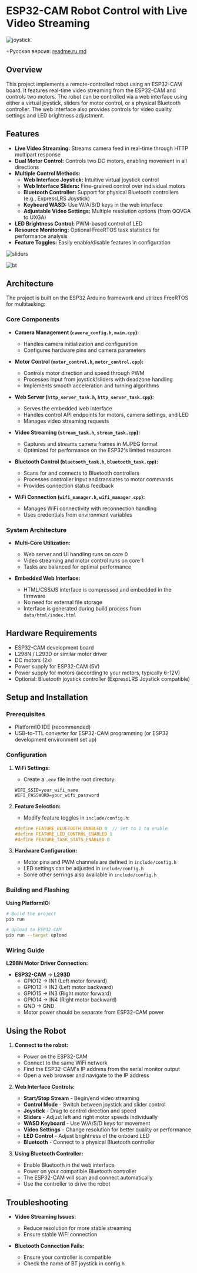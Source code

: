 # ESP32-CAM Robot Control with Live Video Streaming

![joystick](screenshots/joystick.png)

+Русская версия: [readme.ru.md](readme.ru.md)

## Overview

This project implements a remote-controlled robot using an ESP32-CAM board. It features real-time video streaming from the ESP32-CAM and controls two motors. The robot can be controlled via a web interface using either a virtual joystick, sliders for motor control, or a physical Bluetooth controller. The web interface also provides controls for video quality settings and LED brightness adjustment.

## Features

* **Live Video Streaming:** Streams camera feed in real-time through HTTP multipart response
* **Dual Motor Control:** Controls two DC motors, enabling movement in all directions
* **Multiple Control Methods:**
  * **Web Interface Joystick:** Intuitive virtual joystick control
  * **Web Interface Sliders:** Fine-grained control over individual motors
  * **Bluetooth Controller:** Support for physical Bluetooth controllers (e.g., ExpressLRS Joystick)
  * **Keyboard WASD:** Use W/A/S/D keys in the web interface
  * **Adjustable Video Settings:** Multiple resolution options (from QQVGA to UXGA)
* **LED Brightness Control:** PWM-based control of LED
* **Resource Monitoring:** Optional FreeRTOS task statistics for performance analysis
* **Feature Toggles:** Easily enable/disable features in configuration

![sliders](screenshots/sliders.png)

![bt](screenshots/bt.png)

## Architecture

The project is built on the ESP32 Arduino framework and utilizes FreeRTOS for multitasking:

### Core Components

* **Camera Management (`camera_config.h`, `main.cpp`):**
  * Handles camera initialization and configuration
  * Configures hardware pins and camera parameters

* **Motor Control (`motor_control.h`, `motor_control.cpp`):**
  * Controls motor direction and speed through PWM
  * Processes input from joystick/sliders with deadzone handling
  * Implements smooth acceleration and turning algorithms

* **Web Server (`http_server_task.h`, `http_server_task.cpp`):**
  * Serves the embedded web interface
  * Handles control API endpoints for motors, camera settings, and LED
  * Manages video streaming requests

* **Video Streaming (`stream_task.h`, `stream_task.cpp`):**
  * Captures and streams camera frames in MJPEG format
  * Optimized for performance on the ESP32's limited resources

* **Bluetooth Control (`bluetooth_task.h`, `bluetooth_task.cpp`):**
  * Scans for and connects to Bluetooth controllers
  * Processes controller input and translates to motor commands
  * Provides connection status feedback

* **WiFi Connection (`wifi_manager.h`, `wifi_manager.cpp`):**
  * Manages WiFi connectivity with reconnection handling
  * Uses credentials from environment variables

### System Architecture

* **Multi-Core Utilization:**
  * Web server and UI handling runs on core 0
  * Video streaming and motor control runs on core 1
  * Tasks are balanced for optimal performance

* **Embedded Web Interface:**
  * HTML/CSS/JS interface is compressed and embedded in the firmware
  * No need for external file storage
  * Interface is generated during build process from `data/html/index.html`

## Hardware Requirements

* ESP32-CAM development board
* L298N / L293D or similar motor driver
* DC motors (2x)
* Power supply for ESP32-CAM (5V)
* Power supply for motors (according to your motors, typically 6-12V)
* Optional: Bluetooth joystick controller (ExpressLRS Joystick compatible)

## Setup and Installation

### Prerequisites

* PlatformIO IDE (recommended)
* USB-to-TTL converter for ESP32-CAM programming (or ESP32 development environment set up)

### Configuration

1. **WiFi Settings:**
   * Create a `.env` file in the root directory:
   ```
   WIFI_SSID=your_wifi_name
   WIFI_PASSWORD=your_wifi_password
   ```

2. **Feature Selection:**
   * Modify feature toggles in `include/config.h`:
   ```cpp
   #define FEATURE_BLUETOOTH_ENABLED 0  // Set to 1 to enable
   #define FEATURE_LED_CONTROL_ENABLED 1
   #define FEATURE_TASK_STATS_ENABLED 0
   ```

3. **Hardware Configuration:**
   * Motor pins and PWM channels are defined in `include/config.h`
   * LED settings can be adjusted in `include/config.h`
   * Some other serrings also available in `include/config.h`

### Building and Flashing

**Using PlatformIO:**
```bash
# Build the project
pio run

# Upload to ESP32-CAM
pio run --target upload
```

### Wiring Guide

**L298N Motor Driver Connection:**
* **ESP32-CAM** → **L293D**
  * GPIO12 → IN1 (Left motor forward)
  * GPIO13 → IN2 (Left motor backward)
  * GPIO15 → IN3 (Right motor forward)
  * GPIO14 → IN4 (Right motor backward)
  * GND → GND
  * Motor power should be separate from ESP32-CAM power

## Using the Robot

1. **Connect to the robot:**
   * Power on the ESP32-CAM
   * Connect to the same WiFi network
   * Find the ESP32-CAM's IP address from the serial monitor output
   * Open a web browser and navigate to the IP address

2. **Web Interface Controls:**
   * **Start/Stop Stream** - Begin/end video streaming
   * **Control Mode** - Switch between joystick and slider control
   * **Joystick** - Drag to control direction and speed
   * **Sliders** - Adjust left and right motor speeds individually
   * **WASD Keyboard** - Use W/A/S/D keys for movement
   * **Video Settings** - Change resolution for better quality or performance
   * **LED Control** - Adjust brightness of the onboard LED
   * **Bluetooth** - Connect to a physical Bluetooth controller

3. **Using Bluetooth Controller:**
   * Enable Bluetooth in the web interface
   * Power on your compatible Bluetooth controller
   * The ESP32-CAM will scan and connect automatically
   * Use the controller to drive the robot

## Troubleshooting

* **Video Streaming Issues:**
  * Reduce resolution for more stable streaming
  * Ensure stable WiFi connection

* **Bluetooth Connection Fails:**
  * Ensure your controller is compatible
  * Check the name of BT joystick in config.h